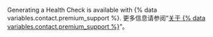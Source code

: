 Generating a Health Check is available with {% data variables.contact.premium_support %}. 更多信息请参阅“[关于 {% data variables.contact.premium_support %}](/support/learning-about-github-support/about-github-premium-support)”。
